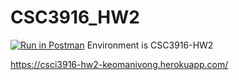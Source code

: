 # CSC3916_HW2
[![Run in Postman](https://run.pstmn.io/button.svg)](https://app.getpostman.com/run-collection/9dd9acb7da2160bd5e54#?env%5BCSC3916-HW2%5D=W3sia2V5Ijoie3t0b2tlbn19IiwidmFsdWUiOiJqc29uLmJvZHkudG9rZW4iLCJlbmFibGVkIjp0cnVlfSx7ImtleSI6InRva2VuIiwidmFsdWUiOiIiLCJlbmFibGVkIjp0cnVlfSx7ImtleSI6IkpXVCIsInZhbHVlIjoiIiwiZW5hYmxlZCI6dHJ1ZX1d)
Environment is CSC3916-HW2

https://csci3916-hw2-keomanivong.herokuapp.com/
